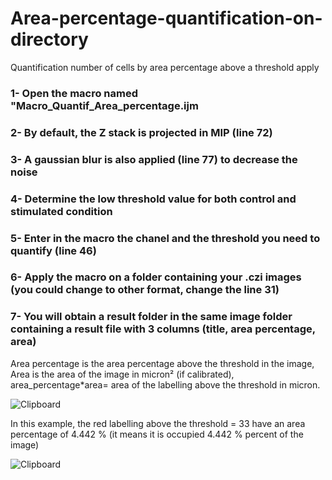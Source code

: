 # Area-percentage-quantification-on-directory
Quantification number of cells by area percentage  above a threshold apply 

### 1- Open the macro named "Macro_Quantif_Area_percentage.ijm
### 2- By default, the Z stack is projected in MIP (line 72) 
### 3- A gaussian blur is also applied (line 77) to decrease the noise
### 4- Determine the low threshold value for both control and stimulated condition
### 5- Enter in the macro the chanel and the threshold you need to quantify (line 46)
### 6- Apply the macro on a folder containing your .czi images (you could change to other format, change the line 31)
### 7- You will obtain a result folder in the same image folder containing a result file with 3 columns (title, area percentage, area) 
Area percentage is the area percentage above the threshold in the image, Area is the area of the image in micron² (if calibrated), area_percentage*area= area of the labelling above the threshold in micron.

![Clipboard](https://user-images.githubusercontent.com/41480459/212920264-813d813d-510c-46ad-9826-1e9b113057ca.jpg)


In this example, the red labelling above the threshold = 33 have an area percentage of 4.442 % (it means it is occupied 4.442 % percent of the image)

![Clipboard](https://user-images.githubusercontent.com/41480459/212902564-c3b8409e-91c2-4efd-ac91-04b61997e146.jpg)
